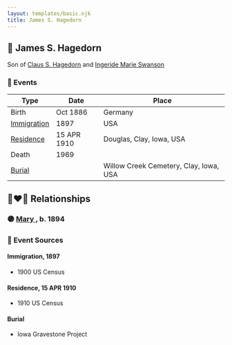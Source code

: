```yaml
---
layout: templates/basic.njk
title: James S. Hagedorn
---
```

## 🔵 James S. Hagedorn

Son of [Claus S. Hagedorn](/people/8/89695136) and [Ingeride Marie Swanson](/people/4/41786466)

### 📆 Events

Type | Date | Place
------ | ------ | ------
Birth | Oct 1886 | Germany
[Immigration](#event-910ab2ad-7378-48ce-9951-225b2ce9f8c3) | 1897 | USA
[Residence](#event-fccf0faa-851a-40cb-a72c-d19d42374be6) | 15 APR 1910 | Douglas, Clay, Iowa, USA
Death | 1969 |
[Burial](#event-7d92a0ed-662e-42fd-8834-2b6ac035320b) |  | Willow Creek Cemetery, Clay, Iowa, USA

## 👩‍❤️‍👨 Relationships

### 🟣 [Mary ](/people/7/77211374), b. 1894

### 📰 Event Sources

#### <a id="event-910ab2ad-7378-48ce-9951-225b2ce9f8c3"></a> Immigration, 1897
* 1900 US Census

#### <a id="event-fccf0faa-851a-40cb-a72c-d19d42374be6"></a> Residence, 15 APR 1910
* 1910 US Census

#### <a id="event-7d92a0ed-662e-42fd-8834-2b6ac035320b"></a> Burial
* Iowa Gravestone Project
